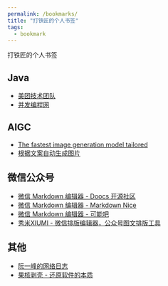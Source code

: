 ```yaml
---
permalink: /bookmarks/
title: "打铁匠的个人书签"
tags:
  - bookmark
---
```


打铁匠的个人书签

<!--more-->

## Java

- [美团技术团队](https://tech.meituan.com/)
- [并发编程网](http://ifeve.com/)

## AIGC

- [The fastest image generation model tailored](https://replicate.com/black-forest-labs/flux-schnell)
- [根据文案自动生成图片](https://app.napkin.ai/)


## 微信公众号

- [微信 Markdown 编辑器 - Doocs 开源社区](https://doocs.github.io/md/)
- [微信 Markdown 编辑器 - Markdown Nice](https://md.bytenote.net/)
- [微信 Markdown 编辑器 - 可能吧](https://knb.im/mp/)
- [秀米XIUMI - 微信排版编辑器，公众号图文排版工具](https://xiumi.us/)



## 其他

- [阮一峰的网络日志](https://www.ruanyifeng.com/blog/)
- [果核剥壳 - 还原软件的本质](https://www.ghxi.com/)